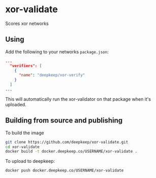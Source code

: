 # xor-validate

Scores xor networks

## Using

Add the following to your networks `package.json`:
```json
...
  "verifiers": [
    {
      "name": "deepkeep/xor-verify"
    }
  ]
...
```

This will automatically run the xor-validator on that package when it's uploaded.

## Building from source and publishing

To build the image
```bash
git clone https://github.com/deepkeep/xor-validate.git
cd xor-validate
docker build -t docker.deepkeep.co/USERNAME/xor-validate .
```

To upload to deepkeep:
```bash
docker push docker.deepkeep.co/USERNAME/xor-validate
```
